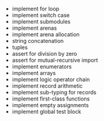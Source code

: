 - implement for loop
- implement switch case
- implement submodules
- implement arenas
- implement arena allocation
- string concatenation
- tuples
- assert for division by zero
- assert for mutual-recursive import
- implement enumerators
- implement arrays
- implement logic operator chain
- implement record arithmetic
- implement sub-typing for records
- implement first-class functions
- implement empty assignments
- implement global test block
